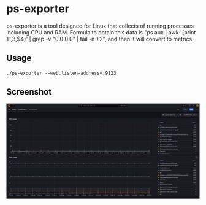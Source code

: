 # ps-exporter
ps-exporter is a tool designed for Linux that collects of running processes including CPU and RAM. Formula to obtain this data is "ps aux | awk '{print $11,$3,$4}' | grep -v "0.0 0.0" | tail -n +2", and then it will convert to metrics.

## Usage
```
./ps-exporter --web.listen-address=:9123
```

## Screenshot

![Grafana](/image/grafana.png "")